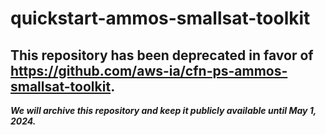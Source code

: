 # quickstart-ammos-smallsat-toolkit 
## This repository has been deprecated in favor of https://github.com/aws-ia/cfn-ps-ammos-smallsat-toolkit. 
***We will archive this repository and keep it publicly available until May 1, 2024.***
